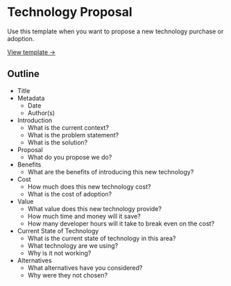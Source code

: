 # Technology Proposal

Use this template when you want to propose a new technology purchase or adoption.

[View template →](./template.md)

## Outline

- Title
- Metadata
  - Date
  - Author(s)
- Introduction
  - What is the current context?
  - What is the problem statement?
  - What is the solution?
- Proposal
  - What do you propose we do?
- Benefits
  - What are the benefits of introducing this new technology?
- Cost
  - How much does this new technology cost?
  - What is the cost of adoption?
- Value
  - What value does this new technology provide?
  - How much time and money will it save?
  - How many developer hours will it take to break even on the cost?
- Current State of Technology
  - What is the current state of technology in this area?
  - What technology are we using?
  - Why is it not working?
- Alternatives
  - What alternatives have you considered?
  - Why were they not chosen?
